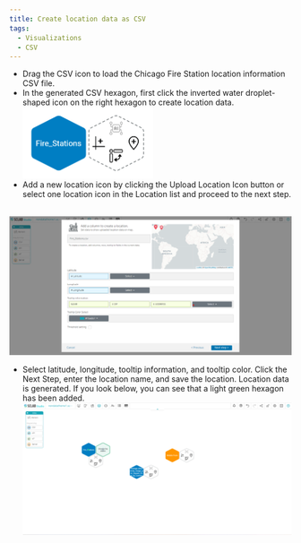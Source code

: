 ```yaml
---
title: Create location data as CSV
tags:
  - Visualizations
  - CSV
---
```


- Drag the CSV icon to load the Chicago Fire Station location information CSV file.
- In the generated CSV hexagon, first click the inverted water droplet-shaped icon on the right hexagon to create location data.
![CSV location data](./16.png)
- Add a new location icon by clicking the Upload Location Icon button or select one location icon in the Location list and proceed to the next step.
<br/><br/>

![Create location data](./15.png)
- Select latitude, longitude, tooltip information, and tooltip color. Click the Next Step, enter the location name, and save the location. Location data is generated. If you look below, you can see that a light green hexagon has been added.
![Create location hexagon](./18.png)
<br/><br/>